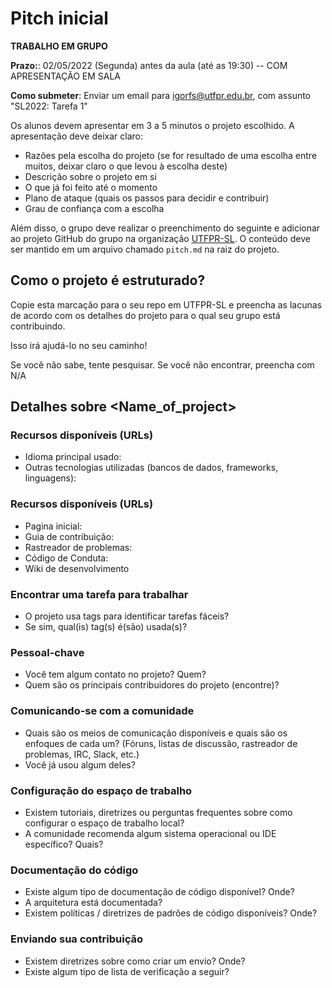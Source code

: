 # Pitch inicial


**TRABALHO EM GRUPO**

**Prazo:**: 02/05/2022 (Segunda) antes da aula (até as 19:30) -- COM APRESENTAÇÃO EM SALA

**Como submeter**: Enviar um email para igorfs@utfpr.edu.br, com assunto "SL2022: Tarefa 1"

Os alunos devem apresentar em 3 a 5 minutos o projeto escolhido. A apresentação deve deixar claro:
- Razões pela escolha do projeto (se for resultado de uma escolha entre muitos, deixar claro o que levou à escolha deste)
- Descrição sobre o projeto em si
- O que já foi feito até o momento
- Plano de ataque (quais os passos para decidir e contribuir)
- Grau de confiança com a escolha

Além disso, o grupo deve realizar o preenchimento do seguinte e adicionar ao projeto GitHub do grupo na organização [UTFPR-SL](https://www.github.com/UTFPR-SL). O conteúdo deve ser mantido em um arquivo chamado ``pitch.md`` na raiz do projeto. 

## Como o projeto é estruturado?

Copie esta marcação para o seu repo em UTFPR-SL e preencha as lacunas de acordo com os detalhes do projeto para o qual seu grupo está contribuindo.

Isso irá ajudá-lo no seu caminho!

Se você não sabe, tente pesquisar. Se você não encontrar, preencha com N/A

## Detalhes sobre <Name_of_project>

### Recursos disponíveis (URLs)

  * Idioma principal usado:
  * Outras tecnologias utilizadas (bancos de dados, frameworks, linguagens):

### Recursos disponíveis (URLs)

  * Pagina inicial:
  * Guia de contribuição:
  * Rastreador de problemas:
  * Código de Conduta:
  * Wiki de desenvolvimento

### Encontrar uma tarefa para trabalhar
  
  * O projeto usa tags para identificar tarefas fáceis?
  * Se sim, qual(is) tag(s) é(são) usada(s)?
  
### Pessoal-chave

  * Você tem algum contato no projeto? Quem?
  * Quem são os principais contribuidores do projeto (encontre)?
  
### Comunicando-se com a comunidade
  
  * Quais são os meios de comunicação disponíveis e quais são os enfoques de cada um? (Fóruns, listas de discussão, rastreador de problemas, IRC, Slack, etc.)
  * Você já usou algum deles?

### Configuração do espaço de trabalho

  * Existem tutoriais, diretrizes ou perguntas frequentes sobre como configurar o espaço de trabalho local?
  * A comunidade recomenda algum sistema operacional ou IDE específico? Quais?

### Documentação do código
  
   * Existe algum tipo de documentação de código disponível? Onde? 
   * A arquitetura está documentada?
   * Existem políticas / diretrizes de padrões de código disponíveis? Onde?
    
### Enviando sua contribuição 

  * Existem diretrizes sobre como criar um envio? Onde?
  * Existe algum tipo de lista de verificação a seguir?
